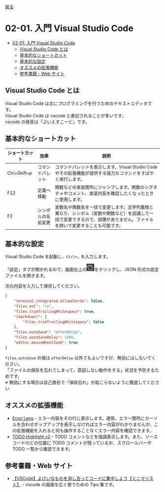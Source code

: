 [戻る](../../../README.md)

# 02-01. 入門 Visual Studio Code

- [02-01. 入門 Visual Studio Code](#02-01-入門-visual-studio-code)
  - [Visual Studio Code とは](#visual-studio-code-とは)
  - [基本的なショートカット](#基本的なショートカット)
  - [基本的な設定](#基本的な設定)
  - [オススメの拡張機能](#オススメの拡張機能)
  - [参考書籍・Web サイト](#参考書籍web-サイト)

## Visual Studio Code とは

Visual Studio Code は主にプログラミングを行うためのテキストエディタです。  
Visual Studio Code は vscode と表記されることが多いです。  
vscode の発音は「ぶいえすこーど」です。

## 基本的なショートカット

| ショートカット | 効果               | 説明                                                                                                                                                                       |
| -------------- | ------------------ | -------------------------------------------------------------------------------------------------------------------------------------------------------------------------- |
| Ctrl+Shift+p   | コマンドパレット   | コマンドパレットを表示します。Visual Studio Code やその拡張機能が提供する強力なコマンドをすばやく実行します。                                                              |
| F12            | 定義へ移動         | 関数などの実装箇所にジャンプします。関数のシグネチャやコメント、実装内容を確認したくなったときに使用します。                                                               |
| F2             | シンボルの名前変更 | 変数名や関数名を一括で変更します。文字列置換と異なり、シンボル（変数や関数など）を認識して一括で変更できるので、誤爆がありません。ファイルを跨いで変更することも可能です。 |

## 基本的な設定

Visual Studio Code を起動し、`Ctrl+,` を入力します。

「設定」タブが開かれるので、画面右上の![設定（JSON）を開く](image.png)をクリックし、JSON 形式の設定ファイルを開きます。

次の内容を入力して保存してください。

```json
{
    "terminal.integrated.allowChords": false,
    "files.eol": "\n",
    "files.trimTrailingWhitespace": true,
    "[markdown]": {
        "files.trimTrailingWhitespace": false
    },
    "files.autoSave": "afterDelay",
    "files.autoSaveDelay": 1000,
    "editor.mouseWheelZoom": true
}
```

`files.autoSave` の値は `afterDelay` 以外でもよいですが、無効にはしないでください。  
「ファイルの保存を忘れてしまって、意図しない動作をする」状況を予防するためです。  
※ 無効にする場合は自己責任で「保存忘れ」が起こらないように徹底してください

## オススメの拡張機能

- [Error Lens](https://marketplace.visualstudio.com/items?itemName=usernamehw.errorlens) - エラー内容をその行に表示します。通常、エラー箇所にカーソルを合わせポップアップを表示しなければエラー内容がわかりませんが、この拡張機能を入れると何も操作することなくエラー内容を確認できます。
- [TODO Highlight v2](https://marketplace.visualstudio.com/items?itemName=jgclark.vscode-todo-highlight) - TODO コメントなどを強調表示します。また、ソースコードのどの位置に TODO コメントが残っているか、スクロールバーや TODO 一覧から確認できます。

## 参考書籍・Web サイト

- [【VSCode】よけいなものを消し去ってコードに集中しよう【ミニマリスト】](https://www.kurusugawa.jp/20210512-vscode-wide-area/) - vscode の画面を広く使うための Tips 集です。
